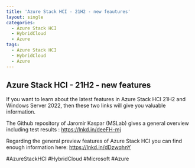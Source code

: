```yaml
---
title: 'Azure Stack HCI - 21H2 - new feautures'
layout: single
categories:
  - Azure Stack HCI
  - HybridCloud
  - Azure
tags:
  - Azure Stack HCI
  - HybridCloud
  - Azure
---
```


## **Azure Stack HCI - 21H2 - new features**

If you want to learn about the latest features in Azure Stack HCI 21H2 and Windows Server 2022, then these two links will give you valuable information.

The Github repository of Jaromir Kaspar (MSLab) gives a general overview including test results : https://lnkd.in/deeFH-mj

Regarding the general preview features of Azure Stack HCI you can find enough information here: https://lnkd.in/dDzwqhnY

#AzureStackHCI
#HybridCloud
#Microsoft
#Azure
